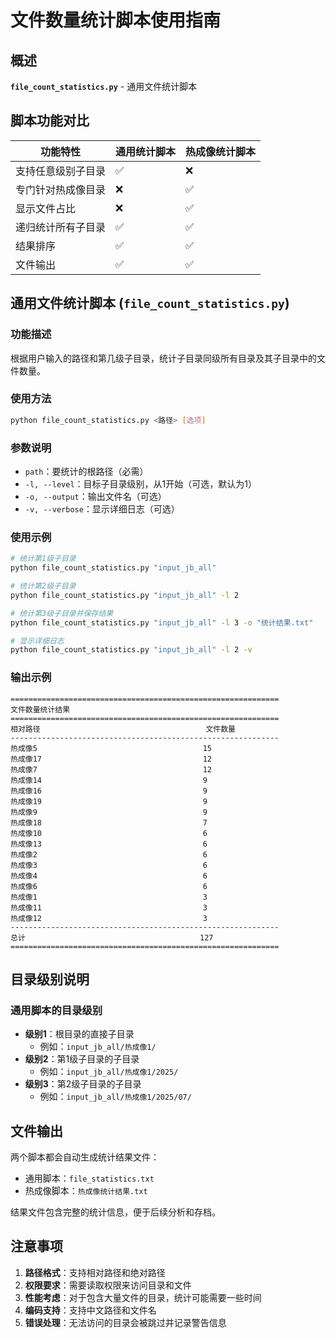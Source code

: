 # 文件数量统计脚本使用指南

## 概述

**`file_count_statistics.py`** - 通用文件统计脚本

## 脚本功能对比

| 功能特性 | 通用统计脚本 | 热成像统计脚本 |
|---------|-------------|---------------|
| 支持任意级别子目录 | ✅ | ❌ |
| 专门针对热成像目录 | ❌ | ✅ |
| 显示文件占比 | ❌ | ✅ |
| 递归统计所有子目录 | ✅ | ✅ |
| 结果排序 | ✅ | ✅ |
| 文件输出 | ✅ | ✅ |

## 通用文件统计脚本 (`file_count_statistics.py`)

### 功能描述
根据用户输入的路径和第几级子目录，统计子目录同级所有目录及其子目录中的文件数量。

### 使用方法

```bash
python file_count_statistics.py <路径> [选项]
```

### 参数说明
- `path`：要统计的根路径（必需）
- `-l, --level`：目标子目录级别，从1开始（可选，默认为1）
- `-o, --output`：输出文件名（可选）
- `-v, --verbose`：显示详细日志（可选）

### 使用示例

```bash
# 统计第1级子目录
python file_count_statistics.py "input_jb_all"

# 统计第2级子目录
python file_count_statistics.py "input_jb_all" -l 2

# 统计第3级子目录并保存结果
python file_count_statistics.py "input_jb_all" -l 3 -o "统计结果.txt"

# 显示详细日志
python file_count_statistics.py "input_jb_all" -l 2 -v
```

### 输出示例
```
============================================================
文件数量统计结果
============================================================
相对路径                                     文件数量
------------------------------------------------------------
热成像5                                     15
热成像17                                    12
热成像7                                     12
热成像14                                    9
热成像16                                    9
热成像19                                    9
热成像9                                     9
热成像18                                    7
热成像10                                    6
热成像13                                    6
热成像2                                     6
热成像3                                     6
热成像4                                     6
热成像6                                     6
热成像1                                     3
热成像11                                    3
热成像12                                    3
------------------------------------------------------------
总计                                       127
============================================================
```

## 目录级别说明

### 通用脚本的目录级别
- **级别1**：根目录的直接子目录
  - 例如：`input_jb_all/热成像1/`
- **级别2**：第1级子目录的子目录
  - 例如：`input_jb_all/热成像1/2025/`
- **级别3**：第2级子目录的子目录
  - 例如：`input_jb_all/热成像1/2025/07/`

## 文件输出

两个脚本都会自动生成统计结果文件：

- 通用脚本：`file_statistics.txt`
- 热成像脚本：`热成像统计结果.txt`

结果文件包含完整的统计信息，便于后续分析和存档。

## 注意事项

1. **路径格式**：支持相对路径和绝对路径
2. **权限要求**：需要读取权限来访问目录和文件
3. **性能考虑**：对于包含大量文件的目录，统计可能需要一些时间
4. **编码支持**：支持中文路径和文件名
5. **错误处理**：无法访问的目录会被跳过并记录警告信息 
